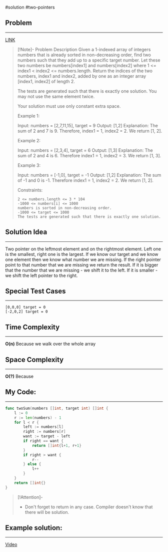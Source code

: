 #solution 
#two-pointers 
## Problem
___
[LINK](https://leetcode.com/problems/two-sum-ii-input-array-is-sorted/description/)

>[!Note]- Problem Description
> Given a 1-indexed array of integers numbers that is already sorted in non-decreasing order, 
find two numbers such that they add up to a specific target number. 
Let these two numbers be numbers[index1] and numbers[index2] where 1 <= index1 < index2 <= numbers.length.
> Return the indices of the two numbers, index1 and index2, added by one as an integer array [index1, index2] of length 2.
> 
> The tests are generated such that there is exactly one solution. You may not use the same element twice.
> 
> Your solution must use only constant extra space.
> 
>  
> 
> Example 1:
> 
> Input: numbers = [2,7,11,15], target = 9
> Output: [1,2]
> Explanation: The sum of 2 and 7 is 9. Therefore, index1 = 1, index2 = 2. We return [1, 2].
> 
> Example 2:
> 
> Input: numbers = [2,3,4], target = 6
> Output: [1,3]
> Explanation: The sum of 2 and 4 is 6. Therefore index1 = 1, index2 = 3. We return [1, 3].
> 
> Example 3:
> 
> Input: numbers = [-1,0], target = -1
> Output: [1,2]
> Explanation: The sum of -1 and 0 is -1. Therefore index1 = 1, index2 = 2. We return [1, 2].
> 
>  
> 
> Constraints:
> 
>     2 <= numbers.length <= 3 * 104
>     -1000 <= numbers[i] <= 1000
>     numbers is sorted in non-decreasing order.
>     -1000 <= target <= 1000
>     The tests are generated such that there is exactly one solution.

## Solution Idea
___
Two pointer on the leftmost element and on the rightmost element. Left one is the smallest, right one is the largest. If we know our target and we know one element then we know what number we are missing. If the right pointer point to that number that we are missing we return the result. If it is bigger that the number that we are missing - we shift it to the left. If it is smaller - we shift the left pointer to the right. 

## Special Test Cases
___
```
[0,0,0] target = 0
[-2,0,2] target = 0
```


## Time Complexity
___
**O(n)** 
Because we walk over the whole array

## Space Complexity
___
**O(?)**
Because

## My Code:
___
```go
func twoSum(numbers []int, target int) []int {
    l := 0
    r := len(numbers) - 1
    for l < r {
        left := numbers[l]
        right := numbers[r]
        want := target - left
        if right == want {
            return []int{l+1, r+1}
        }
        if right > want {
            r--
        } else {
            l++
        }
    }
    return []int{}
}

```

> [!Attention]-
> -  Don't forget to return in any case. Compiler doesn't know that there will be solution.


## Example solution:
___
[Video](VIDEO_LINK)

```go


```